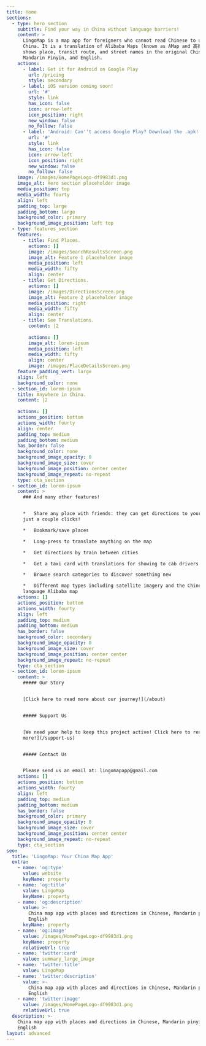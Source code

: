 ```yaml
---
title: Home
sections:
  - type: hero_section
    subtitle: Find your way in China without language barriers!
    content: >
      LingoMap is a map app for foreigners who cannot read Chinese to use in
      China. It is a translation of Alibaba Maps (known as AMap and 高德地图). It
      shows place, transit route, and street names in the original Chinese,
      Mandarin Pinyin, and English.
    actions:
      - label: Get it for Android on Google Play
        url: /pricing
        style: secondary
      - label: iOS version coming soon!
        url: '#'
        style: link
        has_icon: false
        icon: arrow-left
        icon_position: right
        new_window: false
        no_follow: false
      - label: 'Android: Can''t access Google Play? Download the .apk!'
        url: '#'
        style: link
        has_icon: false
        icon: arrow-left
        icon_position: right
        new_window: false
        no_follow: false
    image: /images/HomePageLogo-df9983d1.png
    image_alt: Hero section placeholder image
    media_position: top
    media_width: fourty
    align: left
    padding_top: large
    padding_bottom: large
    background_color: primary
    background_image_position: left top
  - type: features_section
    features:
      - title: Find Places.
        actions: []
        image: /images/SearchResultsScreen.png
        image_alt: Feature 1 placeholder image
        media_position: left
        media_width: fifty
        align: center
      - title: Get Directions.
        actions: []
        image: /images/DirectionsScreen.png
        image_alt: Feature 2 placeholder image
        media_position: right
        media_width: fifty
        align: center
      - title: See Translations.
        content: |2
           
        actions: []
        image_alt: lorem-ipsum
        media_position: left
        media_width: fifty
        align: center
        image: /images/PlaceDetailsScreen.png
    feature_padding_vert: large
    align: left
    background_color: none
  - section_id: lorem-ipsum
    title: Anywhere in China.
    content: |2
        
    actions: []
    actions_position: bottom
    actions_width: fourty
    align: center
    padding_top: medium
    padding_bottom: medium
    has_border: false
    background_color: none
    background_image_opacity: 0
    background_image_size: cover
    background_image_position: center center
    background_image_repeat: no-repeat
    type: cta_section
  - section_id: lorem-ipsum
    content: >
      ### And many other features!


      *   Share any place with friends: they can get directions to your place in
      just a couple clicks!

      *   Bookmark/save places

      *   Long-press to translate anything on the map

      *   Get directions by train between cities

      *   Get a taxi card with translations for showing to cab drivers

      *   Browse search categories to discover something new

      *   Different map types including satellite imagery and the Chinese
      language Alibaba map
    actions: []
    actions_position: bottom
    actions_width: fourty
    align: left
    padding_top: medium
    padding_bottom: medium
    has_border: false
    background_color: secondary
    background_image_opacity: 0
    background_image_size: cover
    background_image_position: center center
    background_image_repeat: no-repeat
    type: cta_section
  - section_id: lorem-ipsum
    content: >
      ##### Our Story


      [Click here to read more about our journey!](/about)


      ##### Support Us


      [We need your help to keep this project active! Click here to read
      more!](/support-us)


      ##### Contact Us


      Please send us an email at: lingomapapp@gmail.com
    actions: []
    actions_position: bottom
    actions_width: fourty
    align: left
    padding_top: medium
    padding_bottom: medium
    has_border: false
    background_color: primary
    background_image_opacity: 0
    background_image_size: cover
    background_image_position: center center
    background_image_repeat: no-repeat
    type: cta_section
seo:
  title: 'LingoMap: Your China Map App'
  extra:
    - name: 'og:type'
      value: website
      keyName: property
    - name: 'og:title'
      value: LingoMap
      keyName: property
    - name: 'og:description'
      value: >-
        China map app with places and directions in Chinese, Mandarin pinyin and
        English
      keyName: property
    - name: 'og:image'
      value: /images/HomePageLogo-df9983d1.png
      keyName: property
      relativeUrl: true
    - name: 'twitter:card'
      value: summary_large_image
    - name: 'twitter:title'
      value: LingoMap
    - name: 'twitter:description'
      value: >-
        China map app with places and directions in Chinese, Mandarin pinyin and
        English
    - name: 'twitter:image'
      value: /images/HomePageLogo-df9983d1.png
      relativeUrl: true
  description: >-
    China map app with places and directions in Chinese, Mandarin pinyin and
    English
layout: advanced
---
```

